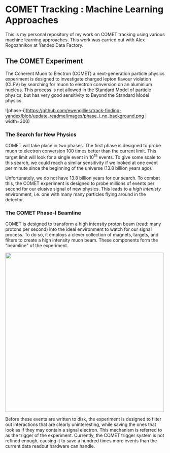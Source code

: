 # COMET Tracking : Machine Learning Approaches

This is my personal repository of my work on COMET tracking using various 
machine learning approaches.  This work was carried out with Alex Rogozhnikov at 
Yandex Data Factory.

## The COMET Experiment

The Coherent Muon to Electron (COMET) a next-generation particle physics 
experiment is designed to investigate charged lepton flavour violation (CLFV) by 
searching for muon to electron conversion on an aluminium nucleus.  This process 
is not allowed in the Standard Model of particle physics, but has very good 
sensitivity to Beyond the Standard Model physics. 

![phase-i](https://github.com/ewengillies/track-finding-yandex/blob/update_readme/images/phase_i_no_background.png | width=300)

### The Search for New Physics

COMET will take place in two phases. The first phase is designed to probe muon 
to electron conversion 100 times better than the current limit. This target 
limit will look for  a single event in 10<sup>15</sup> events.  To give some 
scale to this search, we could reach a similar sensitivity if we looked at one 
event per minute since the beginning of the universe (13.8 billion years ago).

Unfortunately, we do not have 13.8 billion years for our search.  To combat 
this, the COMET experiment is designed to probe millions of events per second 
for our elusive signal of new physics.  This leads to a *high intenisty* 
environment, i.e. one with many many particles flying around in the detector.

### The COMET Phase-I Beamline

COMET is designed to transform a high intensity proton beam (read: many protons 
per second) into the ideal environment to watch for our signal process.  To do 
so, it employs a clever collection of magnets, targets, and filters to create 
a high intensity muon beam.  These components form the "beamline" of the 
experiment.

<img src="https://github.com/ewengillies/track-finding-yandex/blob/update_readme/images/PhaseI_schematic_no_back.png" width="500">


Before these events are written to disk, the experiment is designed to filter 
out interactions that are clearly uninteresting, while saving the ones that look 
as if they may contain a signal electron. This mechanism is referred to as the 
trigger of the experiment.  Currently, the COMET trigger system is not refined 
enough, causing it to save a hundred times more events than the current data 
readout hardware can handle.  
